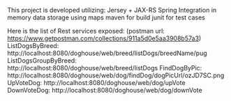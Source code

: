 This project is developed utilizing:
Jersey + JAX-RS
Spring Integration
in memory data storage using maps
maven for build
junit for test cases

Here is the list of Rest services exposed:
(postman url: https://www.getpostman.com/collections/911a5d0e5aa3908b57a3)
ListDogsByBreed: http://localhost:8080/doghouse/web/breed/listDogs/breedName/pug
ListDogsGroupByBreed: http://localhost:8080/doghouse/web/breed/listDogs
FindDogByPic: http://localhost:8080/doghouse/web/dog/findDog/dogPicUrl/ozJD7SC.png
UpVoteDog: http://localhost:8080/doghouse/web/dog/upVote
DownVoteDog: http://localhost:8080/doghouse/web/dog/downVote